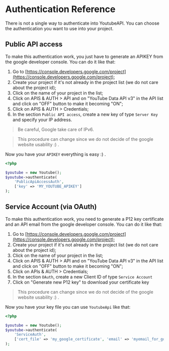 Authentication Reference
========================

There is not a single way to authenticate into YoutubeAPI. You can choose the authentication you want to use into your
project.

Public API access
-----------------

To make this authentication work, you just have to generate an APIKEY from the google developer console.
You can do it like that:

1. Go to [https://console.developers.google.com/project](https://console.developers.google.com/project);
2. Create your project if it's not already in the project list (we do not care about the project id);
3. Click on the name of your project in the list;
4. Click on APIS & AUTH > API and on "YouTube Data API v3" in the API list and click on "OFF" button to make it becoming "ON";
5. Click on APIS & AUTH > Credentials;
6. In the section `Public API access`, create a new key of type `Server Key` and specify your IP address.

> Be careful, Google take care of IPv6.

> This procedure can change since we do not decide of the google website usability :) .


Now you have your `APIKEY` everything is easy :) .

```php
<?php

$youtube = new Youtube();
$youtube->authenticate(
    'PublicApiAccessAuth',
    ['key' => 'MY_YOUTUBE_APIKEY']
);
```

Service Account (via OAuth)
----------------------------

To make this authentication work, you need to generate a P12 key certificate and an API email from the google developer console.
You can do it like that:

1. Go to [https://console.developers.google.com/project](https://console.developers.google.com/project);
2. Create your project if it's not already in the project list (we do not care about the project id);
3. Click on the name of your project in the list;
4. Click on APIS & AUTH > API and on "YouTube Data API v3" in the API list and click on "OFF" button to make it becoming "ON";
5. Click on APIs & AUTH > Credentials;
6. In the section `OAuth`, create a new Client ID of type `Service Account`
7. Click on "Generate new P12 key" to download your certificate key

> This procedure can change since we do not decide of the google website usability :) .

Now you have your key file you can use `YoutubeApi` like that:

```php
<?php

$youtube = new Youtube();
$youtube->authenticate(
    'ServiceAuth',
    ['cert_file' => 'my_google_certificate', 'email' => 'myemail_for_google_service@googleapi_etc.com']
);
```

